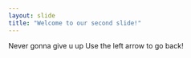 ```yaml
---
layout: slide
title: "Welcome to our second slide!"
---
```

Never gonna give u up
Use the left arrow to go back!
